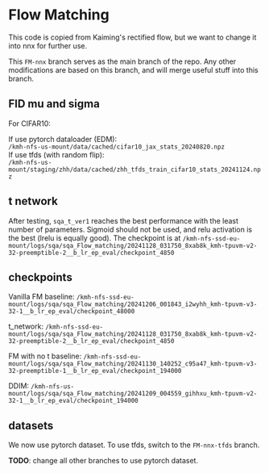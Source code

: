 # Flow Matching

This code is copied from Kaiming's rectified flow, but we want to change it into nnx for further use.

This `FM-nnx` branch serves as the main branch of the repo. Any other modifications are based on this branch, and will merge useful stuff into this branch.

## FID mu and sigma

For CIFAR10:

If use pytorch dataloader (EDM):  
`/kmh-nfs-us-mount/data/cached/cifar10_jax_stats_20240820.npz`  
If use tfds (with random flip):  
`/kmh-nfs-us-mount/staging/zhh/data/cached/zhh_tfds_train_cifar10_stats_20241124.npz`

## t network

After testing, `sqa_t_ver1` reaches the best performance with the least number of parameters. Sigmoid should not be used, and relu activation is the best (lrelu is equally good). The checkpoint is at `/kmh-nfs-ssd-eu-mount/logs/sqa/sqa_Flow_matching/20241128_031750_8xab8k_kmh-tpuvm-v2-32-preemptible-2__b_lr_ep_eval/checkpoint_4850`

## checkpoints

Vanilla FM baseline: `/kmh-nfs-ssd-eu-mount/logs/sqa/sqa_Flow_matching/20241206_001843_i2wyhh_kmh-tpuvm-v3-32-1__b_lr_ep_eval/checkpoint_48000`

t_network: `/kmh-nfs-ssd-eu-mount/logs/sqa/sqa_Flow_matching/20241128_031750_8xab8k_kmh-tpuvm-v2-32-preemptible-2__b_lr_ep_eval/checkpoint_4850`

FM with no t baseline: `/kmh-nfs-ssd-eu-mount/logs/sqa/sqa_Flow_matching/20241130_140252_c95a47_kmh-tpuvm-v3-32-preemptible-1__b_lr_ep_eval/checkpoint_194000`

DDIM: `/kmh-nfs-us-mount/logs/sqa/sqa_Flow_matching/20241209_004559_gihhxu_kmh-tpuvm-v2-32-1__b_lr_ep_eval/checkpoint_194000`

## datasets

We now use pytorch dataset. To use tfds, switch to the `FM-nnx-tfds` branch.

__TODO__: change all other branches to use pytorch dataset.